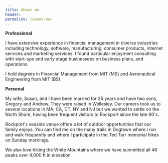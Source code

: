 ```yaml
---
title: About me
header:
permalink: /about-me/
---
```

**Professional**

I have extensive experience in financial management in diverse industries including technology, software, 
manufacturing, consumer products, internet services and marketing services. 
I found particular enjoyment consulting with start-ups and early stage businessees on business plans, 
and operations.  

I hold degrees in Financial Management from MIT (MS) and Aeronautical Engineering from MIT (BS)

**Personal**

My wife, Susan, and I have been married for 35 years and have two sons, Gregory and Andrew.
They were raised in Wellesley. 
Our careers took us to several locations in MA, CA, CT, NY and NJ but we wanted to settle on the North Shore, 
having been frequent visitors to Rockport since the late 60's.

Rockport's seaside venue offers a lot of outdoor opportunities that our family enjoys. You can 
find me on the many trails in Dogtown where I run and walk frequently and where I participate in the Ted Tarr 
memorial hikes on Sunday mornings.

We also love hiking the White Mountains where we have summitted all 48 peaks over 4,000 ft in elevation.
